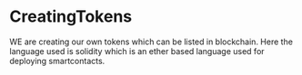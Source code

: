 # CreatingTokens
WE are creating our own tokens which can be listed in blockchain.
Here the language used is solidity which is an ether based language used for deploying smartcontacts.
